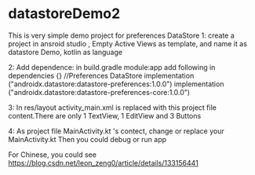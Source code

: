 # datastoreDemo2
This is very simple demo project for preferences DataStore
1: create a project in ansroid studio , Empty Active Views as template, and name it as datastore Demo, kotlin as language

2: Add dependence: in build.gradle module:app
add following in dependencies {}
    //Preferences DataStore
    implementation ("androidx.datastore:datastore-preferences:1.0.0")
    implementation ("androidx.datastore:datastore-preferences-core:1.0.0")

3: In res/layout activity_main.xml is replaced with this project file content.There are only 1 TextView, 1 EditView and  3 Buttons 

4: As project file MainActivity.kt 's contect, change or replace your MainActivity.kt
Then you could debug or run app

For Chinese, you could see https://blog.csdn.net/leon_zeng0/article/details/133156441
